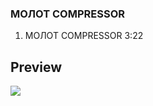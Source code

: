 ### MOЛOT COMPRESSOR

1. MOЛOT COMPRESSOR 3:22


## Preview

![](https://raw.githubusercontent.com/SYNHMN/MOLOT/main/preview/Preview-1.png)
